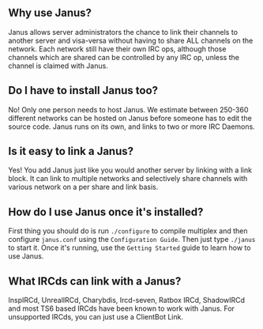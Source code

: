 Why use Janus?
--------------

Janus allows server administrators the chance to link their channels to another server and visa-versa without having to share ALL channels on the network. Each network still have their own IRC ops, although those channels which are shared can be controlled by any IRC op, unless the channel is claimed with Janus.


Do I have to install Janus too?
-------------------------------

No! Only one person needs to host Janus. We estimate between 250-360 different networks can be hosted on Janus before someone has to edit the source code. Janus runs on its own, and links to two or more IRC Daemons.


Is it easy to link a Janus?
---------------------------

Yes! You add Janus just like you would another server by linking with a link block. It can link to multiple networks and selectively share channels with various network on a per share and link basis.


How do I use Janus once it's installed?
---------------------------------------

First thing you should do is run `./configure` to compile multiplex and then configure `janus.conf` using the `Configuration Guide`. Then just type `./janus` to start it.
Once it's running, use the `Getting Started` guide to learn how to use Janus.


What IRCds can link with a Janus?
---------------------------------

InspIRCd, UnrealIRCd, Charybdis, Ircd-seven, Ratbox IRCd, ShadowIRCd and most TS6 based IRCds have been known to work with Janus. For unsupported IRCds, you can just use a ClientBot Link.